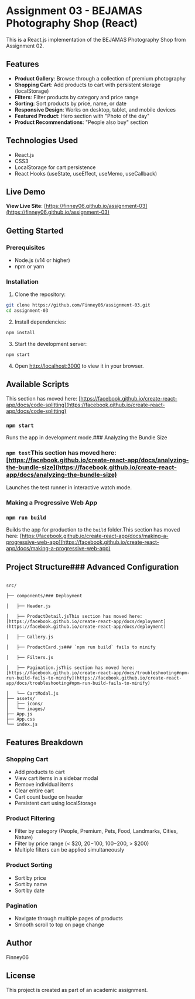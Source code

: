 # Assignment 03 - BEJAMAS Photography Shop (React)

This is a React.js implementation of the BEJAMAS Photography Shop from Assignment 02.

## Features

- **Product Gallery**: Browse through a collection of premium photography
- **Shopping Cart**: Add products to cart with persistent storage (localStorage)
- **Filters**: Filter products by category and price range
- **Sorting**: Sort products by price, name, or date
- **Responsive Design**: Works on desktop, tablet, and mobile devices
- **Featured Product**: Hero section with "Photo of the day"
- **Product Recommendations**: "People also buy" section

## Technologies Used

- React.js
- CSS3
- LocalStorage for cart persistence
- React Hooks (useState, useEffect, useMemo, useCallback)

## Live Demo

**View Live Site**: [https://finney06.github.io/assignment-03](https://finney06.github.io/assignment-03)

## Getting Started

### Prerequisites

- Node.js (v14 or higher)
- npm or yarn

### Installation

1. Clone the repository:
```bash
git clone https://github.com/Finney06/assignment-03.git
cd assignment-03
```

2. Install dependencies:
```bash
npm install
```

3. Start the development server:
```bash
npm start
```

4. Open [http://localhost:3000](http://localhost:3000) to view it in your browser.

## Available Scripts

This section has moved here: [https://facebook.github.io/create-react-app/docs/code-splitting](https://facebook.github.io/create-react-app/docs/code-splitting)

### `npm start`

Runs the app in development mode.### Analyzing the Bundle Size



### `npm test`This section has moved here: [https://facebook.github.io/create-react-app/docs/analyzing-the-bundle-size](https://facebook.github.io/create-react-app/docs/analyzing-the-bundle-size)

Launches the test runner in interactive watch mode.

### Making a Progressive Web App

### `npm run build`

Builds the app for production to the `build` folder.This section has moved here: [https://facebook.github.io/create-react-app/docs/making-a-progressive-web-app](https://facebook.github.io/create-react-app/docs/making-a-progressive-web-app)



## Project Structure### Advanced Configuration



```This section has moved here: [https://facebook.github.io/create-react-app/docs/advanced-configuration](https://facebook.github.io/create-react-app/docs/advanced-configuration)

src/

├── components/### Deployment

│   ├── Header.js

│   ├── ProductDetail.jsThis section has moved here: [https://facebook.github.io/create-react-app/docs/deployment](https://facebook.github.io/create-react-app/docs/deployment)

│   ├── Gallery.js

│   ├── ProductCard.js### `npm run build` fails to minify

│   ├── Filters.js

│   ├── Pagination.jsThis section has moved here: [https://facebook.github.io/create-react-app/docs/troubleshooting#npm-run-build-fails-to-minify](https://facebook.github.io/create-react-app/docs/troubleshooting#npm-run-build-fails-to-minify)

│   └── CartModal.js
├── assets/
│   ├── icons/
│   └── images/
├── App.js
├── App.css
└── index.js
```

## Features Breakdown

### Shopping Cart
- Add products to cart
- View cart items in a sidebar modal
- Remove individual items
- Clear entire cart
- Cart count badge on header
- Persistent cart using localStorage

### Product Filtering
- Filter by category (People, Premium, Pets, Food, Landmarks, Cities, Nature)
- Filter by price range (< $20, $20-$100, $100-$200, > $200)
- Multiple filters can be applied simultaneously

### Product Sorting
- Sort by price
- Sort by name
- Sort by date

### Pagination
- Navigate through multiple pages of products
- Smooth scroll to top on page change

## Author

Finney06

## License

This project is created as part of an academic assignment.
